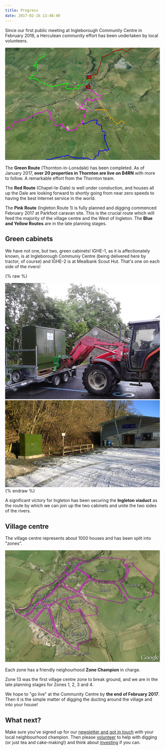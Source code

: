 ```yaml
---
title: Progress
date: 2017-02-16 13:48:40
---
```

Since our first public meeting at Ingleborough Community Centre in February 2016, a Herculean community effort has been undertaken by local volunteers.

![The core Ingleton project routes](/images/core-routes.png)

The **Green Route** (Thornton-in-Lonsdale) has been completed. As of January 2017, **over 20 properties in Thornton are live on B4RN** with more to follow. A remarkable effort from the Thornton team.

The **Red Route** (Chapel-le-Dale) is well under constuction, and houses all up the Dale are looking forward to shortly going from near zero speeds to having the best Internet service in the world.

The **Pink Route** (Ingleton Route 1) is fully planned and digging commenced February 2017 at Parkfoot caravan site. This is the crucial route which will feed the majority of the village centre and the West of Ingleton. The **Blue and Yellow Routes** are in the late planning stages.

## Green cabinets

We have not one, but two, green cabinets! IGHE-1, as it is affectionately known, is at Ingleborough Communiy Centre (being delivered here by tractor, of course) and IGHE-2 is at Mealbank Scout Hut. That's one on each side of the rivers!

{% raw %}
<div class="justified-gallery">
<img src="/images/cabinets/centre-cabinet-tractor.jpg" />
<img src="/images/cabinets/mealbank-cabinet.jpg" />
</div>
{% endraw %}

A significant victory for Ingleton has been securing the **Ingleton viaduct** as the route by which we can join up the two cabinets and unite the two sides of the rivers. 

## Village centre

The village centre represents about 1000 houses and has been split into "zones". 

![The Ingleton village centre "Zones"](/zones.jpg)

Each zone has a friendly neighourhood **Zone Champion** in charge. 

Zone 13 was the first village centre zone to break ground, and we are in the late planning stages for Zones 1, 2, 3 and 4.

We hope to "go live" at the Community Centre by **the end of February 2017**. Then it is the simple matter of digging the ducting around the village and into your house!

## What next?

Make sure you've signed up for our [newsletter and got in touch](/sign-up/) with your local neighbourhood champion. Then please [volunteer](/volunteers/) to help with digging (or just tea and cake-making!) and think about [investing](/investing/) if you can.  
